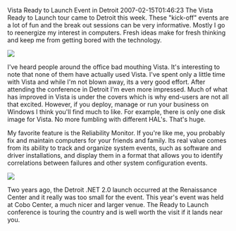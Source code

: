 Vista Ready to Launch Event in Detroit
2007-02-15T01:46:23
The Vista Ready to Launch tour came to Detroit this week. These "kick-off" events are a lot of fun and the break out sessions can be very informative. Mostly I go to reenergize my interest in computers. Fresh ideas make for fresh thinking and keep me from getting bored with the technology.

[![](http://mike-ward.net/content/images/blog/WindowsLiveWriter/VistaReadytoLaunchEventinDetroit_11591/cobo3.jpg)](http://mike-ward.net/content/images/blog/WindowsLiveWriter/VistaReadytoLaunchEventinDetroit_11591/cobo3%5B1%5D.jpg)

I've heard people around the office bad mouthing Vista. It's interesting to note that none of them have actually used Vista. I've spent only a little time with Vista and while I'm not blown away, its a very good effort. After attending the conference in Detroit I'm even more impressed. Much of what has improved in Vista is under the covers which is why end-users are not all that excited. However, if you deploy, manage or run your business on Windows I think you'll find much to like. For example, there is only one disk image for Vista. No more fumbling with different HAL's. That's huge.

My favorite feature is the Reliability Monitor. If you're like me, you probably fix and maintain computers for your friends and family. Its real value comes from its ability to track and organize system events, such as software and driver installations, and display them in a format that allows you to identify correlations between failures and other system configuration events.

![](http://mike-ward.net/content/images/blog/WindowsLiveWriter/VistaReadytoLaunchEventinDetroit_11591/eb_reliability_monitor%5B4%5D.png)

Two years ago, the Detroit .NET 2.0 launch occurred at the Renaissance Center and it really was too small for the event. This year's event was held at Cobo Center, a much nicer and larger venue. The Ready to Launch conference is touring the country and is well worth the visit if it lands near you.
